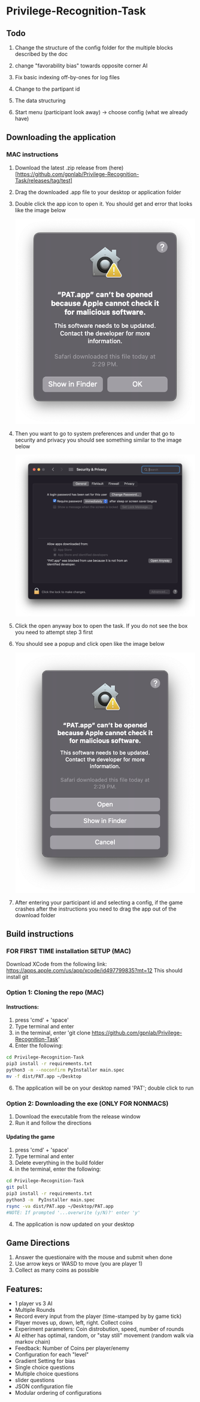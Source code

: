 # Privilege-Recognition-Task

## Todo
1. Change the structure of the config folder for the multiple blocks described by the doc

2. change "favorability bias" towards opposite corner AI

3. Fix basic indexing off-by-ones for log files

4. Change to the partipant id

5. The data structuring

6. Start menu (participant look away) -> choose config (what we already have)
## Downloading the application

### MAC instructions
1. Download the latest .zip release from (here)[https://github.com/gpnlab/Privilege-Recognition-Task/releases/tag/test]
2. Drag the downloaded .app file to your desktop or application folder
3. Double click the app icon to open it. You should get and error that looks like the image below

    ![error 1](instructions1.png)

4. Then you want to go to system preferences and under that go to security and privacy you should see something similar to the image below

    ![security](instructions2.png)

5. Click the open anyway box to open the task. If you do not see the box you need to attempt step 3 first 
6. You should see a popup and click open like the image below

    ![error 2](instructions3.png)

7. After entering your participant id and selecting a config, if the game crashes after the instructions you need to drag the app out of the download folder

## Build instructions

### FOR FIRST TIME installation SETUP (MAC)
Download XCode from the following link: https://apps.apple.com/us/app/xcode/id497799835?mt=12
This should install git

### Option 1: Cloning the repo (MAC)
#### Instructions:
1. press 'cmd' + 'space'
2. Type terminal and enter
3. in the terminal, enter 'git clone https://github.com/gpnlab/Privilege-Recognition-Task'
4. Enter the following:
```bash
cd Privilege-Recognition-Task
pip3 install -r requirements.txt
python3 -m --noconfirm PyInstaller main.spec
mv -f dist/PAT.app ~/Desktop
```
6. The application will be on your desktop named 'PAT'; double click to run



### Option 2: Downloading the exe (ONLY FOR NONMACS)
1. Download the executable from the release window 
2. Run it and follow the directions


#### Updating the game
1. press 'cmd' + 'space'
2. Type terminal and enter
3. Delete everything in the build folder
4. in the terminal, enter the following:
```bash
cd Privilege-Recognition-Task
git pull
pip3 install -r requirements.txt
python3 -m  PyInstaller main.spec
rsync -va dist/PAT.app ~/Desktop/PAT.app
#NOTE: If prompted '...overwrite (y/N)?' enter 'y' 
```
    
4. The application is now updated on your desktop



## Game Directions
1. Answer the questionaire with the mouse and submit when done
2. Use arrow keys or WASD to move (you are player 1)
3. Collect as many coins as possible


## Features:
- 1 player vs 3 AI
- Multiple Rounds
- Record every input from the player (time-stamped by by game tick)
- Player moves up, down, left, right. Collect coins
- Experiment parameters: Coin distrobution, speed, number of rounds
- AI either has optimal, random, or "stay still" movement (random walk via markov chain)
- Feedback: Number of Coins per player/enemy
- Configuration for each "level"
- Gradient Setting for bias
- Single choice questions
- Multiple choice questions
- slider questions
- JSON configuration file
- Modular ordering of configurations
